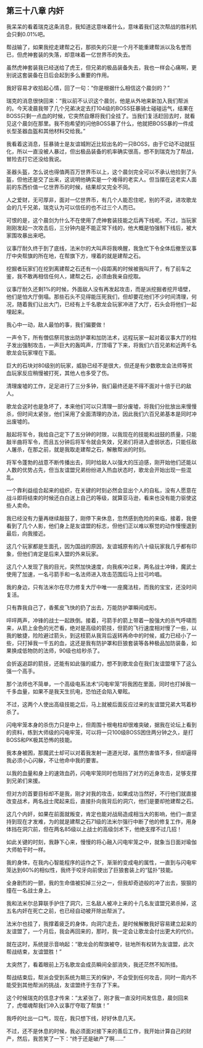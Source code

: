 ## 第三十八章 内奸

我呆呆的看着瑞克这条消息，我知道这意味着什么，意味着我们这次帮战的胜利机会只剩0.01%吧。

帮战输了，如果我挖走建帮之石，那损失的只是一个月不能重建帮派以及名誉而已，但虎神套装的失落，却意味着一亿世界币的失去。

虽然虎神套装我已经送给了虎王，但兄弟的极品装备失去，我也一样会心痛啊，更别说这套装备在日后会起到多么重要的作用。

我好容易才收拾起心情，回了一句：“你是根据什么相信这个晨剑的？”

瑞克的消息很快回来：“我以前不认识这个晨剑，他是从外地来新加入我们帮派的。今天凌晨我带了几个兄弟决定去打104级的BOSS狂暴骑士碰碰运气，结果在BOSS只剩一点血的时候，它突然自爆将我们全挂了。当我们复活赶回去时，就看见这个晨剑在那里。我不抱希望的问他BOSS暴了什么，他就把BOSS暴的一件成长型圣器血盔和其他材料交给我。”

我看着这消息，狂暴骑士是友谊城附近比较出名的一只BOSS，由于它动不动就狂化，所以一直没被人暴过，但出极品装备的机率确实很高，想不到瑞克为了帮战，冒险去打它还没给我说。

圣器头盔，怎么说也得值两百万世界币以上，这个晨剑完全可以不承认他捡到了头盔，但他还是交了出来，这说明他确实是一个难得的老实人。但当摆在这老实人面前的东西价值一亿世界币的时候，结果却又完全不同。

人之爱财，无可厚非，面对一亿世界币，有几个人能忍住呢，别的不说，进攻歌龙会的几千兄弟，瑞克认为可以信任的也不过三个人而已。

可恨的是，这个晨剑为什么不在使用了虎神套装技能之后再下线呢。不过，当玩家刚刚发起一次攻击后，三分钟内是不能正常下线的，他大概是怕强制下线后，被大家围攻暴出来吧。

议事厅耐久终于到了底线，法米尔的大叫声将我唤醒，我急忙下令全体后撤至议事厅中央帮旗的所在地，在帮旗下方，埋着的就是建帮之石。

挖掘者玩家们在挖到离建帮之石还有一小段距离的时候被我叫开了，有了前车之鉴，我不敢再相信任何人，建帮之石，必须由我亲自挖取。

议事厅耐久还剩1%的时候，外面敌人没有再发起攻击，而是派挖掘者挖开墙壁，他们是怕大厅倒塌。那些石头不见得能压死我们，但却要花他们不少时间清理，何况，随着我们让出大门，已经有上千名歌龙会玩家冲进了大厅，石头会将他们一起埋起来。

我心中一动，敌人最怕的事，我们偏要做！

一声令下，所有僧侣祭司放出防护罩和加防法术，远程玩家一起对着议事大厅的柱子发出强制攻击，一声巨大的轰鸣声，厅顶塌了下来，将我们六百兄弟和近两千名歌龙会玩家埋在下面。

巨大的石块对80级别的玩家，威胁已经不是很大，但还是有少数歌龙会法师等贫血玩家反应稍慢被打死，其他人也多受了伤。

清理废墟的工作，足足进行了三分多钟，我们最终还是不得不面对十倍于已的敌人。

歌龙会这时也是急坏了，本来他们可以只清理一部分废墟，将我们分批放出来慢慢杀，但时间太紧张，他们采用了全面清理的办法，因此我们六百兄弟基本是同时冲出废墟的。

敲起将军令，我给自己定下了五分钟的时限，以我现在的技能和战鼓的质量，只能敲半曲将军令，而且五分钟后将军令就会失效，兄弟们将进入虚弱状态，只能任敌人屠杀，在那之前，就是我取走建帮之石，解散帮派的时刻。

将军令蓬勃的战意不断传播出去，同时给敌人以强大的压迫感，刚开始他们还能以人数的优势占先，但当友谊盟兄弟纷纷进入热血状态时，歌龙会开始出现一些混乱。

一个靠利益组合起来的组织，在关键的时刻必然会显出个人的自私，没有人愿意在战斗即将结束的时候还白白送上自己的等级，就算亚马逊，看来也没有能力驱使这些人卖命。

我已经没有力量再继续敲鼓了，刚停下来休息，忽然感到危险的来临，接着，我便看到了几个人影，他们身上是友谊盟的标志，但他们正以难以察觉的动作慢慢退到最后，向我接近。

这几个玩家都是生面孔，因为国战的原因，友谊城原有的八十级玩家我几乎都有印象，但他们肯定是后来入盟的外来玩家。

这几个人发现了我的目光，突然加快速度，向我疾冲过来，两名战士冲锋，魔武士使用了加速，一名弓箭手和一名法师进入攻击范围后马上拉弓吟唱。

我的身边，只有法米尔在尽力修复大厅中唯一一座魔法柱，而我的宝宝，还没时间复活。

只有靠我自己了，香蕉皮飞快的扔了出去，万能防护罩瞬间成形。

呯呯两声，冲锋的战士一起跌倒。接着，弓箭手的箭上带着一股强大的杀气呼啸而来，从箭上金色的光芒看，绝对是高级的箭技，但箭的飞行速度相对慢了一些，以我的敏捷，险险避过箭头，到这枝箭从我背后返转再命中的时候，威力已经小了一些，只打掉我一千五的血，这还是我有防护罩和巨狼套装等各种极品加防装备，如果换成低物防的法师，90级也给秒杀了。

会折返追踪的箭技，还能有如此强的威力，想不到歌龙会在我们友谊盟埋下了这么强一个高手。

那个法师也不简单，一个高级电系法术“闪电牢笼”将我困在里面，同时也打掉我一千多血量，如果不是我天生抗电，恐怕还会陷入晕眩。

不过，这两个人使出高级技能之后，马上就被后面反应过来的友谊盟兄弟大骂着秒杀了。

闪电牢笼本身的杀伤力只是中上，但周围十根电柱却很难突破，据我在论坛上看到的资料，练到大师级的闪电牢笼，可以将一只100级BOSS困住两分钟之久，是打BOSS和PK极其恐怖的技能。

我本身被困，那魔武士却可以对着我发射一道道光球，虽然伤害值不多，但却逼得我必须小心闪躲，不让他命中我的要害。

以我的血量和身上的速效血药，闪电牢笼同时也阻挡了对方的近身攻击，足够支撑到兄弟们来援。

但对方的首要目标却不是我，刚才对我的攻击，如果成功当然好，不行他们就直接改变战术，两名战士爬起来后，直接扑向我背后的洞穴，他们是要却抢建帮之石。

这几个内奸，如果在前面就叛变，肯定也能对战局造成相当大的影响，他们一直坚持到现在才发难，为的就是建帮之石71级的法米尔强行中断了他的修复工作，用身体挡在洞穴前，但在两名85级以上战士的高级剑术下，他绝支撑不过几招！

如此关键的时刻，我静下心来，慢慢的将心融入闪电牢笼之中，就象当日面对瑜伽大师帕干时一样。

我的身体，在我内心智能程序的运作之下，渐渐的变成电的属性，一直到与闪电牢笼达到60%的相似性，我终于咬牙向前使出了巨狼套装上的“猛扑”技能。

全身剧烈的一颤，我的生命值被扣掉三分之一，但我却奇迹般的冲了出去，狠狠的撞在一名战士身上。

我和法米尔总算联手护住了洞穴，三名敌人被冲上来的十几名友谊盟兄弟杀掉，这五名内奸在死亡之前，也已经自动被开除出帮派了。

法米尔也挂了，我撑着疲乏的身体，向洞穴走去，是时候解散我好容易建立起来的友谊盟了，一个月后，我会再回来的，那时，我一定会让歌龙会付出更大的代价。

就在这时，系统提示音响起：“歌龙会的帮旗被夺，驻地所有权转为友谊盟，此次帮战结束，友谊盟胜！”

太突然了，看着眼前上万名歌龙会成员瞬间全部消失，我还茫然不知所措。

帮战结束后，帮派会受到系统为期三天的保护，不会受到任何攻击，同时一周内不能受到其他帮派的挑战，友谊盟终于生存了下来。

这个时候瑞克的信息才传来：“太紧张了，刚才我一直没时间发信息，晨剑回来了，虎噬魂帮我们冲入议事厅夺取了帮旗！”

我呼的吐出一口气，现在，我只想下线，好好休息几天。

不过，还不是休息的时候，我必须面对接下来的善后工作，我开始计算自己的财产，然后，我苦笑了一下：“终于还是破产了啊……”

